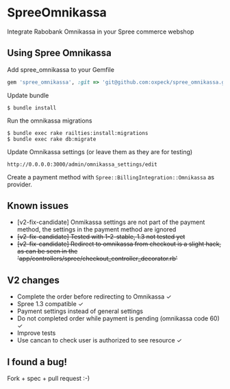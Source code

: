 SpreeOmnikassa
==============

Integrate Rabobank Omnikassa in your Spree commerce webshop


Using Spree Omnikassa
---------------------
Add spree_omnikassa to your Gemfile

```ruby
gem 'spree_omnikassa', :git => 'git@github.com:oxpeck/spree_omnikassa.git'
```

Update bundle

	$ bundle install

Run the omnikassa migrations

	$ bundle exec rake railties:install:migrations
	$ bundle exec rake db:migrate

Update Omnikassa settings (or leave them as they are for testing)

	http://0.0.0.0:3000/admin/omnikassa_settings/edit

Create a payment method with `Spree::BillingIntegration::Omnikassa` as provider.

Known issues
------------
* [v2-fix-candidate] Onmikassa settings are not part of the payment method, the settings in the payment method are ignored
* ~~[v2-fix-candidate] Tested with 1-2-stable, 1.3 not tested yet~~
* ~~[v2-fix-candidate] Redirect to omnikassa from checkout is a slight hack, as can be seen in the 'app/controllers/spree/checkout_controller_decorator.rb'~~

V2 changes
----------
* Complete the order before redirecting to Omnikassa ✓
* Spree 1.3 compatible ✓
* Payment settings instead of general settings
* Do not completed order while payment is pending (omnikassa code 60) ✓
* Improve tests
* Use cancan to check user is authorized to see resource ✓

I found a bug!
--------------

Fork + spec + pull request :-)